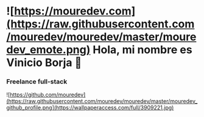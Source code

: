 # ![https://mouredev.com](https://raw.githubusercontent.com/mouredev/mouredev/master/mouredev_emote.png) Hola, mi nombre es Vinicio Borja 👋
### Freelance full-stack

![https://github.com/mouredev](https://raw.githubusercontent.com/mouredev/mouredev/master/mouredev_github_profile.png](https://wallpaperaccess.com/full/3909221.jpg)
